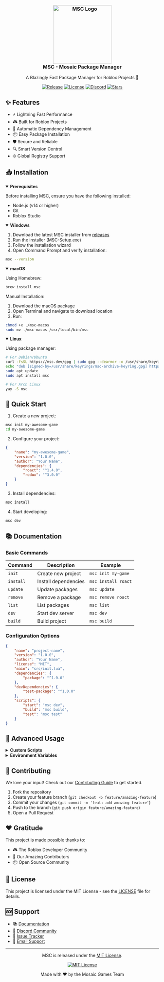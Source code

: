 <h3 align="center">
    <img src="assets/logo.png" alt="MSC Logo" width="192" />
    <br />
    MSC - Mosaic Package Manager
</h3>

<p align="center">
    A Blazingly Fast Package Manager for Roblox Projects 🚀
</p>

<div align="center">

[![Release](https://img.shields.io/github/v/release/username/msc?style=for-the-badge&logo=github&color=aee8d6&labelColor=302d41)](https://github.com/username/msc/releases/latest)
[![License](https://img.shields.io/badge/license-MIT-f4dbd6?style=for-the-badge&labelColor=302d41)](LICENSE)
[![Discord](https://img.shields.io/discord/YOUR_DISCORD_ID?style=for-the-badge&logo=discord&logoColor=d9e0ee&label=chat&labelColor=302d41&color=b7bdf8)](https://discord.gg/your-invite)
[![Stars](https://img.shields.io/github/stars/username/msc?style=for-the-badge&logo=github&logoColor=d9e0ee&labelColor=302d41&color=c7aee8)](https://github.com/username/msc/stargazers)

</div>

## ✨ Features

- ⚡️ Lightning Fast Performance
- 🎮 Built for Roblox Projects
- 🔄 Automatic Dependency Management
- 📦 Easy Package Installation
- 🛡️ Secure and Reliable
- 🔍 Smart Version Control
- 🌐 Global Registry Support

## 📥 Installation

<details open>
<summary><b>Prerequisites</b></summary>

Before installing MSC, ensure you have the following installed:
- Node.js (v14 or higher)
- Git
- Roblox Studio

</details>

<details open>
<summary><b>Windows</b></summary>

1. Download the latest MSC installer from [releases](https://github.com/username/msc/releases)
2. Run the installer (MSC-Setup.exe)
3. Follow the installation wizard
4. Open Command Prompt and verify installation:

```bash
msc --version
```

</details>

<details open>
<summary><b>macOS</b></summary>

Using Homebrew:
```bash
brew install msc
```

Manual Installation:
1. Download the macOS package
2. Open Terminal and navigate to download location
3. Run:
```bash
chmod +x ./msc-macos
sudo mv ./msc-macos /usr/local/bin/msc
```

</details>

<details open>
<summary><b>Linux</b></summary>

Using package manager:
```bash
# For Debian/Ubuntu
curl -fsSL https://msc.dev/gpg | sudo gpg --dearmor -o /usr/share/keyrings/msc-archive-keyring.gpg
echo "deb [signed-by=/usr/share/keyrings/msc-archive-keyring.gpg] https://msc.dev/debian stable main" | sudo tee /etc/apt/sources.list.d/msc.list
sudo apt update
sudo apt install msc

# For Arch Linux
yay -S msc
```

</details>

## 🚀 Quick Start

1. Create a new project:
```bash
msc init my-awesome-game
cd my-awesome-game
```

2. Configure your project:
```json
{
    "name": "my-awesome-game",
    "version": "1.0.0",
    "author": "Your Name",
    "dependencies": {
        "roact": "^1.4.0",
        "rodux": "^3.0.0"
    }
}
```

3. Install dependencies:
```bash
msc install
```

4. Start developing:
```bash
msc dev
```

## 📚 Documentation

### Basic Commands

| Command | Description | Example |
|---------|------------|---------|
| `init` | Create new project | `msc init my-game` |
| `install` | Install dependencies | `msc install roact` |
| `update` | Update packages | `msc update` |
| `remove` | Remove a package | `msc remove roact` |
| `list` | List packages | `msc list` |
| `dev` | Start dev server | `msc dev` |
| `build` | Build project | `msc build` |

### Configuration Options

```json
{
    "name": "project-name",
    "version": "1.0.0",
    "author": "Your Name",
    "license": "MIT",
    "main": "src/init.lua",
    "dependencies": {
        "package": "^1.0.0"
    },
    "devDependencies": {
        "test-package": "^1.0.0"
    },
    "scripts": {
        "start": "msc dev",
        "build": "msc build",
        "test": "msc test"
    }
}
```

## 🔧 Advanced Usage

<details>
<summary><b>Custom Scripts</b></summary>

Create custom scripts in your config:
```json
{
    "scripts": {
        "deploy": "msc build && msc publish",
        "test": "msc test",
        "lint": "msc lint"
    }
}
```

Run with:
```bash
msc run deploy
```

</details>

<details>
<summary><b>Environment Variables</b></summary>

Create a `.env` file:
```env
MSC_TOKEN=your_token_here
MSC_ENV=development
```

Access in your code:
```lua
local token = os.getenv("MSC_TOKEN")
```

</details>

## 🤝 Contributing

We love your input! Check out our [Contributing Guide](CONTRIBUTING.md) to get started.

1. Fork the repository
2. Create your feature branch (`git checkout -b feature/amazing-feature`)
3. Commit your changes (`git commit -m 'feat: add amazing feature'`)
4. Push to the branch (`git push origin feature/amazing-feature`)
5. Open a Pull Request

## ❤️ Gratitude

This project is made possible thanks to:

- 🎮 The Roblox Developer Community
- 🌟 Our Amazing Contributors
- 📦 Open Source Community

## 📝 License

This project is licensed under the MIT License - see the [LICENSE](LICENSE) file for details.

## 🆘 Support

- 📚 [Documentation](https://docs.mosaicgames.me)
- 💬 [Discord Community](https://discord.gg/your-invite)
- 🐛 [Issue Tracker](https://github.com/mosaicgames/msc/issues)
- 📧 [Email Support](mailto:support@msc.dev)

---

<p align="center">
MSC is released under the <a href="LICENSE">MIT License</a>.
</p>

<div align="center">

[![MIT License](https://img.shields.io/badge/license-mit-f4dbd6?style=for-the-badge&labelColor=302d41)](LICENSE)

Made with ❤️ by the Mosaic Games Team

</div>